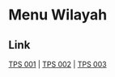 # Menu Wilayah

## Link

[TPS 001](https://github.com/gigit-pemilu/pemilu-2024-82-maluku-utara/tree/main/pilpres/hitung-suara/sub/82-maluku-utara/sub/06-halmahera-timur/sub/09-maba-utara/sub/2006-pumlanga/sub/001-tps)
 | 
[TPS 002](https://github.com/gigit-pemilu/pemilu-2024-82-maluku-utara/tree/main/pilpres/hitung-suara/sub/82-maluku-utara/sub/06-halmahera-timur/sub/09-maba-utara/sub/2006-pumlanga/sub/002-tps)
 | 
[TPS 003](https://github.com/gigit-pemilu/pemilu-2024-82-maluku-utara/tree/main/pilpres/hitung-suara/sub/82-maluku-utara/sub/06-halmahera-timur/sub/09-maba-utara/sub/2006-pumlanga/sub/003-tps)

